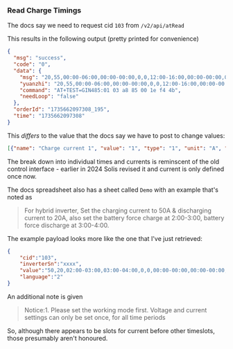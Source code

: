 


### Read Charge Timings

The docs say we need to request cid `103` from `/v2/api/atRead`

This results in the following output (pretty printed for convenience)
```json
{
  "msg": "success",
  "code": "0",
  "data": {
    "msg": "20,55,00:00-06:00,00:00-00:00,0,0,12:00-16:00,00:00-00:00,0,0,00:00-00:00,00:00-00:00",
    "yuanzhi": "20,55,00:00-06:00,00:00-00:00,0,0,12:00-16:00,00:00-00:00,0,0,00:00-00:00,00:00-00:00",
    "command": "AT+TEST=GIN485:01 03 a8 85 00 1e f4 4b",
    "needLoop": "false"
  },
  "orderId": "1735662097308_195",
  "time": "1735662097308"
}
```

This _differs_ to the value that the docs say we have to post to change values:
```json
[{"name": "Charge current 1", "value": "1", "type": "1", "unit": "A", "min":0, "max":100},{"name": "Discharge current 1", "value": "1", "type": "1", "unit": "A", "min":0," max":100},{"name": "Charge time 1", "name1": "Start time", "name2": "End time", "value": "1", "type": "0"},{"name": "Discharge time 1", "name1": "Start time", "name2": "End time"," value": "1", "type": "0"},{"name": "Charge current 2", "value": "1", "type": "1", "unit": "A", "min":0, "max":100},{"name": "Discharge current 2", "value": "1", "type": "1" , "unit": "A", "min":0, "max":100},{"name": "Charge Time 2", "name1": "Start Time", "name2": "End Time", "value": "1", "type": "0"},{"name": "Discharge Time 2", "name1": "Start Time ", "name2": "End time", "value": "1", "type": "0"},{"name": "Charge current 3", "value": "1", "type": "1", "unit": "A", "min":0, "max":100},{"name": "Discharge current 3"," value": "1", "type": "1", "unit": "A", "min":0, "max":100},{"name": "Charge time 3", "name1": "Start time", "name2": "End time", "value": "1", "type": "0"},{"name". "Discharge Time 3", "name1": "Start Time", "name2": "End Time", "value": "1", "type": "0"}]
```

The break down into individual times and currents is reminscent of the old control interface - earlier in 2024 Solis revised it and current is only defined once now.

The docs spreadsheet also has a sheet called `Demo` with an example that's noted as

> For hybrid inverter, Set the charging current to 50A & discharging current to 20A,
> also set the battery force charge at 2:00-3:00, battery force discharge at 3:00-4:00.

The example payload looks more like the one that I've just retrieved:

```json
{
    "cid":"103",
    "inverterSn":"xxxx",
    "value":"50,20,02:00-03:00,03:00-04:00,0,0,00:00-00:00,00:00-00:00,0,0,00:00-00:00,00:00-00:00",
    "language":"2"
}
```

An additional note is given

> Notice:1. Please set the working mode first.
> Voltage and current settings can only be set once, for all time periods

So, although there appears to be slots for current before other timeslots, those presumably aren't honoured.

